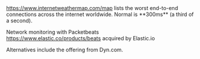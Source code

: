 <a target="_blank" href="https://www.internetweathermap.com/map">
https://www.internetweathermap.com/map</a>
lists the worst end-to-end connections across the internet worldwide.
Normal is **300ms** (a third of a second).

Network monitoring with Packetbeats
https://www.elastic.co/products/beats
acquired by Elastic.io

Alternatives include the offering from  Dyn.com.
